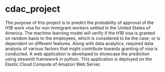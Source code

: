 # cdac_project

The purpose of this project is to predict the probability of approval of the H1B work visa for non immigrant workers settled in the United States of America. The machine learning model will verify if the H1B visa is granted on random basis to the employees, which is considered to be the case, or is dependent on different features. Along with data analytics, required data analysis of various factors that might contribute towards granting of visa is conducted. A web application is developed to showcase the prediction using streamlit framework in python. This application is deployed on the Elastic Cloud Compute of Amazon Web Server.
